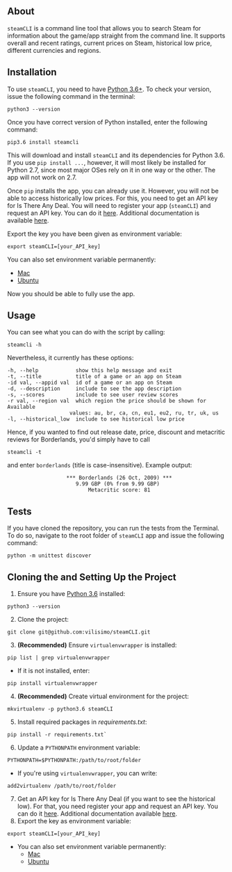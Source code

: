## About
`steamCLI` is a command line tool that allows you to search Steam for 
information about the game/app straight from the command line. It supports 
overall and recent ratings, current prices on Steam, historical low price, 
different currencies and regions.

## Installation
To use `steamCLI`, you need to have [Python 3.6+](https://www.python.org/downloads/). 
To check your version, issue the following command in the terminal:
~~~
python3 --version
~~~
Once you have correct version of Python installed, enter the following command:
~~~
pip3.6 install steamcli
~~~ 
This will download and install `steamCLI` and its dependencies for Python 3.6. 
If you use `pip install ...`, however, it will most likely be installed for 
Python 2.7, since most major OSes rely on it in one way or the other. The app
will not work on 2.7.

Once `pip` installs the app, you can already use it. However, you will not be 
able to access historically low prices. For this, you need to get an API key 
for Is There Any Deal. You will need  to register your app (`steamCLI`) and 
request an API  key. You can do it [here](https://isthereanydeal.com/apps/new/). 
Additional documentation is available [here](http://docs.itad.apiary.io/#introduction/your-apps).

Export the key you have been given as environment variable:
~~~
export steamCLI=[your_API_key]
~~~
You can also set environment variable permanently: 
- [Mac](https://stackoverflow.com/questions/22502759/mac-os-x-10-9-setting-permanent-environment-variables)
- [Ubuntu](https://stackoverflow.com/questions/13046624/how-to-permanently-export-a-variable-in-linux)

Now you should be able to fully use the app.

## Usage
You can see what you can do with the script by calling:
~~~
steamcli -h
~~~
Nevertheless, it currently has these options:

    -h, --help            show this help message and exit
    -t, --title           title of a game or an app on Steam
    -id val, --appid val  id of a game or an app on Steam
    -d, --description     include to see the app description
    -s, --scores          include to see user review scores
    -r val, --region val  which region the price should be shown for Available
                        values: au, br, ca, cn, eu1, eu2, ru, tr, uk, us
    -l, --historical_low  include to see historical low price

Hence, if you wanted to find out release date, price, discount and metacritic 
reviews for Borderlands, you'd simply have to call
~~~
steamcli -t
~~~
and enter `borderlands` (title is case-insensitive). Example output:

                       *** Borderlands (26 Oct, 2009) ***                      
                          9.99 GBP (0% from 9.99 GBP)                          
                              Metacritic score: 81 
                              
## Tests
If you have cloned the repository, you can run the tests from the Terminal. 
To do so, navigate to the root folder of `steamCLI` app and issue the following command:
~~~
python -m unittest discover
~~~ 

## Cloning the and Setting Up the Project
1. Ensure you have [Python 3.6](https://www.python.org/downloads/) installed:
~~~ 
python3 --version
~~~ 
2. Clone the project:
~~~
git clone git@github.com:vilisimo/steamCLI.git
~~~
3. __(Recommended)__ Ensure `virtualenvwrapper` is installed:
~~~
pip list | grep virtualenvwrapper
~~~ 
  * If it is not installed, enter:
~~~
pip install virtualenvwrapper
~~~
4. __(Recommended)__ Create virtual environment for the project: 
~~~
mkvirtualenv -p python3.6 steamCLI
~~~
5. Install required packages in _requirements.txt_:
~~~
pip install -r requirements.txt`
~~~
6. Update a `PYTHONPATH` environment variable: 
~~~
PYTHONPATH=$PYTHONPATH:/path/to/root/folder
~~~
  * If you're using `virtualenvwrapper`, you can write:
~~~
add2virtualenv /path/to/root/folder
~~~
7. Get an API key for Is There Any Deal (if you want to see the historical 
low). For that, you need register your app and request an API key. You can do
 it [here](https://isthereanydeal.com/apps/new/). Additional documentation 
 available [here](http://docs.itad.apiary.io/#introduction/your-apps).
8. Export the key as environment variable:
~~~
export steamCLI=[your_API_key]
~~~
  * You can also set environment variable permanently: 
    - [Mac](https://stackoverflow.com/questions/22502759/mac-os-x-10-9-setting-permanent-environment-variables)
    - [Ubuntu](https://stackoverflow.com/questions/13046624/how-to-permanently-export-a-variable-in-linux)